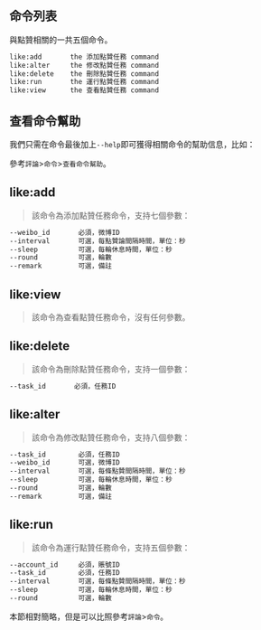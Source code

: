 ## 命令列表

與點贊相關的一共五個命令。

```cmd
like:add       the 添加點贊任務 command
like:alter     the 修改點贊任務 command
like:delete    the 刪除點贊任務 command
like:run       the 運行點贊任務 command
like:view      the 查看點贊任務 command
```

## 查看命令幫助

我們只需在命令最後加上`--help`即可獲得相關命令的幫助信息，比如：

參考`評論`>`命令`>`查看命令幫助`。

## like:add

> 該命令為添加點贊任務命令，支持七個參數：

```cmd
--weibo_id       必須，微博ID
--interval       可選，每點贊論間隔時間，單位：秒
--sleep          可選，每輪休息時間，單位：秒
--round          可選，輪數
--remark         可選，備註
```

## like:view

> 該命令為查看點贊任務命令，沒有任何參數。

## like:delete

> 該命令為刪除點贊任務命令，支持一個參數：

```cmd
--task_id       必須，任務ID
```

## like:alter

> 該命令為修改點贊任務命令，支持八個參數：

```cmd
--task_id        必須，任務ID
--weibo_id       可選，微博ID
--interval       可選，每條點贊間隔時間，單位：秒
--sleep          可選，每輪休息時間，單位：秒
--round          可選，輪數
--remark         可選，備註
```

## like:run

> 該命令為運行點贊任務命令，支持五個參數：

```cmd
--account_id     必須，賬號ID
--task_id        必須，任務ID
--interval       可選，每條點贊間隔時間，單位：秒
--sleep          可選，每輪休息時間，單位：秒
--round          可選，輪數
```

本節相對簡略，但是可以比照參考`評論`>`命令`。